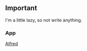 ## Important

I'm a little lazy, so not write anything.

### App

[Alfred](/Resource/app.Alfred_3.8.1_961.dmg)